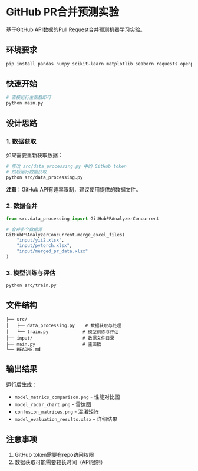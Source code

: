 # GitHub PR合并预测实验

基于GitHub API数据的Pull Request合并预测机器学习实验。

## 环境要求

```bash
pip install pandas numpy scikit-learn matplotlib seaborn requests openpyxl
```
## 快速开始
``` bash
# 直接运行主函数即可
python main.py
```

## 设计思路

### 1. 数据获取

如果需要重新获取数据：

```bash
# 修改 src/data_processing.py 中的 GitHub token
# 然后运行数据获取
python src/data_processing.py
```

**注意**：GitHub API有速率限制，建议使用提供的数据文件。

### 2. 数据合并

```python
from src.data_processing import GitHubPRAnalyzerConcurrent

# 合并多个数据源
GitHubPRAnalyzerConcurrent.merge_excel_files(
    "input/yii2.xlsx", 
    "input/pytorch.xlsx", 
    "input/merged_pr_data.xlsx"
)
```

### 3. 模型训练与评估

```bash
python src/train.py
```

## 文件结构

```
├── src/
│   ├── data_processing.py    # 数据获取与处理
│   └── train.py             # 模型训练与评估
├── input/                   # 数据文件目录
├── main.py                  # 主函数
└── README.md
```

## 输出结果

运行后生成：
- `model_metrics_comparison.png` - 性能对比图
- `model_radar_chart.png` - 雷达图
- `confusion_matrices.png` - 混淆矩阵
- `model_evaluation_results.xlsx` - 详细结果


## 注意事项

1. GitHub token需要有repo访问权限
2. 数据获取可能需要较长时间（API限制）